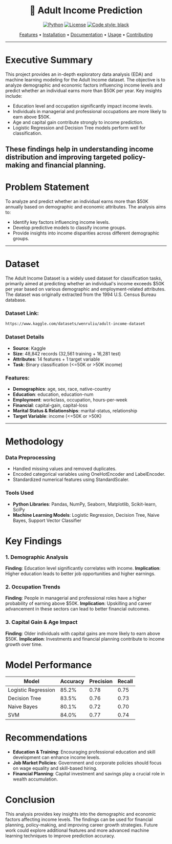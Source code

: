 <div align="center">

# 🤖 Adult Income Prediction

[![Python](https://img.shields.io/badge/Python-3.10+-blue.svg)](https://www.python.org/downloads/)
[![License](https://img.shields.io/badge/License-MIT-green.svg)](LICENSE)
[![Code style: black](https://img.shields.io/badge/code%20style-black-000000.svg)](https://github.com/psf/black)

[Features](#features) • [Installation](#installation) • [Documentation](#documentation) • [Usage](#usage) • [Contributing](#contributing)

</div>

---

# Executive Summary
This project provides an in-depth exploratory data analysis (EDA) and machine learning modeling for the Adult Income dataset. The objective is to analyze demographic and economic factors influencing income levels and predict whether an individual earns more than $50K per year. Key insights include:

- Education level and occupation significantly impact income levels.
- Individuals in managerial and professional occupations are more likely to earn above $50K.
- Age and capital gain contribute strongly to income prediction.
- Logistic Regression and Decision Tree models perform well for classification.

These findings help in understanding income distribution and improving targeted policy-making and financial planning.
---

# Problem Statement
To analyze and predict whether an individual earns more than $50K annually based on demographic and economic attributes. The analysis aims to:

- Identify key factors influencing income levels.
- Develop predictive models to classify income groups.
- Provide insights into income disparities across different demographic groups.
---

# Dataset
The Adult Income Dataset is a widely used dataset for classification tasks, primarily aimed at predicting whether an individual's income exceeds $50K per year based on various demographic and employment-related attributes. The dataset was originally extracted from the 1994 U.S. Census Bureau database.

### Dataset Link:
```bash
https://www.kaggle.com/datasets/wenruliu/adult-income-dataset
```
### Dataset Details
- **Source**: Kaggle
- **Size**: 48,842 records (32,561 training + 16,281 test)
- **Attributes**: 14 features + 1 target variable
- **Task**: Binary classification (<=50K or >50K income)

### Features:
- **Demographics**: age, sex, race, native-country
- **Education**: education, education-num
- **Employment**: workclass, occupation, hours-per-week
- **Financial**: capital-gain, capital-loss
- **Marital Status & Relationships**: marital-status, relationship
- **Target Variable**: income (<=50K or >50K)
---

# Methodology
### Data Preprocessing
- Handled missing values and removed duplicates.
- Encoded categorical variables using OneHotEncoder and LabelEncoder.
- Standardized numerical features using StandardScaler.

### Tools Used
- **Python Libraries**: Pandas, NumPy, Seaborn, Matplotlib, Scikit-learn, SciPy
- **Machine Learning Models**: Logistic Regression, Decision Tree, Naive Bayes, Support Vector Classifier

# Key Findings
### 1. Demographic Analysis
**Finding**: Education level significantly correlates with income.
**Implication**: Higher education leads to better job opportunities and higher earnings.

### 2. Occupation Trends
**Finding**: People in managerial and professional roles have a higher probability of earning above $50K.
**Implication**: Upskilling and career advancement in these sectors can lead to better financial outcomes.

### 3. Capital Gain & Age Impact
**Finding**: Older individuals with capital gains are more likely to earn above $50K.
**Implication**: Investments and financial planning contribute to income growth over time.

# Model Performance
| Model                 | Accuracy  | Precision | Recall |
|----------------------|-----------|-----------|--------|
| Logistic Regression  | 85.2%     | 0.78      | 0.75   |
| Decision Tree        | 83.5%     | 0.76      | 0.73   |
| Naive Bayes          | 80.1%     | 0.72      | 0.70   |
| SVM                  | 84.0%     | 0.77      | 0.74   |

# Recommendations
- **Education & Training**: Encouraging professional education and skill development can enhance income levels.
- **Job Market Policies**: Government and corporate policies should focus on wage equality and skill-based hiring.
- **Financial Planning**: Capital investment and savings play a crucial role in wealth accumulation.

# Conclusion
This analysis provides key insights into the demographic and economic factors affecting income levels. The findings can be used for financial planning, policy-making, and improving career growth strategies. Future work could explore additional features and more advanced machine learning techniques to improve prediction accuracy.

